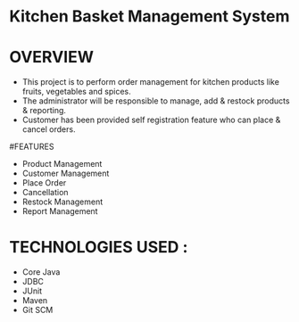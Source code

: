 # Kitchen Basket Management System 

# OVERVIEW

- This project is to perform order management for kitchen products like fruits, vegetables and spices.
- The administrator will be responsible to manage, add & restock products  & reporting.
- Customer has been provided self registration feature who can place & cancel orders.
	
#FEATURES
- Product Management
- Customer Management
- Place Order
- Cancellation
- Restock Management
- Report Management

# TECHNOLOGIES USED :
- Core Java
- JDBC
- JUnit
- Maven
- Git SCM

	
